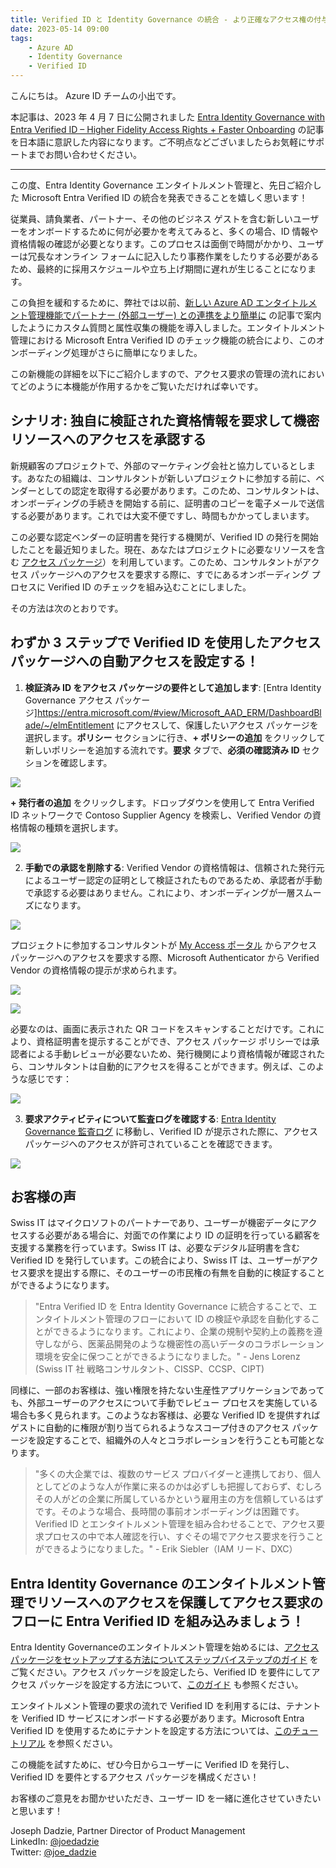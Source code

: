 ```yaml
---
title: Verified ID と Identity Governance の統合 - より正確なアクセス権の付与と迅速なオンボーディング
date: 2023-05-14 09:00
tags:
    - Azure AD
    - Identity Governance
    - Verified ID
---
```


こんにちは。 Azure ID チームの小出です。

本記事は、2023 年 4 月 7 日に公開されました  [Entra Identity Governance with Entra Verified ID – Higher Fidelity Access Rights + Faster Onboarding](https://techcommunity.microsoft.com/t5/microsoft-entra-azure-ad-blog/entra-identity-governance-with-entra-verified-id-higher-fidelity/ba-p/2466934) の記事を日本語に意訳した内容になります。ご不明点などございましたらお気軽にサポートまでお問い合わせください。

---

この度、Entra Identity Governance エンタイトルメント管理と、先日ご紹介した Microsoft Entra Verified ID の統合を発表できることを嬉しく思います！
 
従業員、請負業者、パートナー、その他のビジネス ゲストを含む新しいユーザーをオンボードするために何が必要かを考えてみると、多くの場合、ID 情報や資格情報の確認が必要となります。このプロセスは面倒で時間がかかり、ユーザーは冗長なオンライン フォームに記入したり事務作業をしたりする必要があるため、最終的に採用スケジュールや立ち上げ期間に遅れが生じることになります。
 
この負担を緩和するために、弊社では以前、[新しい Azure AD エンタイトルメント管理機能でパートナー (外部ユーザー) との連携をより簡単に](https://jpazureid.github.io/blog/azure-active-directory/onboard-partners-more-easily-with-new-azure-ad-entitlement/) の記事で案内したようにカスタム質問と属性収集の機能を導入しました。エンタイトルメント管理における Microsoft Entra Verified ID のチェック機能の統合により、このオンボーディング処理がさらに簡単になりました。

この新機能の詳細を以下にご紹介しますので、アクセス要求の管理の流れにおいてどのように本機能が作用するかをご覧いただければ幸いです。 

## シナリオ: 独自に検証された資格情報を要求して機密リソースへのアクセスを承認する

新規顧客のプロジェクトで、外部のマーケティング会社と協力しているとします。あなたの組織は、コンサルタントが新しいプロジェクトに参加する前に、ベンダーとしての認定を取得する必要があります。このため、コンサルタントは、オンボーディングの手続きを開始する前に、証明書のコピーを電子メールで送信する必要があります。これでは大変不便ですし、時間もかかってしまいます。

この必要な認定ベンダーの証明書を発行する機関が、Verified ID の発行を開始したことを最近知りました。現在、あなたはプロジェクトに必要なリソースを含む [アクセス パッケージ](https://learn.microsoft.com/ja-jp/azure/active-directory/governance/entitlement-management-overview#what-are-access-packages-and-what-resources-can-i-manage-with-them)）を利用しています。このため、コンサルタントがアクセス パッケージへのアクセスを要求する際に、すでにあるオンボーディング プロセスに Verified ID のチェックを組み込むことにしました。

その方法は次のとおりです。

## わずか 3 ステップで Verified ID を使用したアクセス パッケージへの自動アクセスを設定する！ 

1. **検証済み ID をアクセス パッケージの要件として追加します**: [Entra Identity Governance アクセス パッケージ]https://entra.microsoft.com/#view/Microsoft_AAD_ERM/DashboardBlade/~/elmEntitlement にアクセスして、保護したいアクセス パッケージを選択します。**ポリシー** セクションに行き、**+ ポリシーの追加** をクリックして新しいポリシーを追加する流れです。**要求** タブで、**必須の確認済み ID** セクションを確認します。

![](./identity-governance-with-verified-id/identity-governance-with-verified-id1.png)
	
**+ 発行者の追加** をクリックします。ドロップダウンを使用して Entra Verified ID ネットワークで Contoso Supplier Agency を検索し、Verified Vendor の資格情報の種類を選択します。

![](./identity-governance-with-verified-id/identity-governance-with-verified-id2.png)

2. **手動での承認を削除する**: Verified Vendor の資格情報は、信頼された発行元によるユーザー認定の証明として検証されたものであるため、承認者が手動で承認する必要はありません。これにより、オンボーディングが一層スムーズになります。

![](./identity-governance-with-verified-id/identity-governance-with-verified-id3.png)

プロジェクトに参加するコンサルタントが [My Access ポータル](https://myaccess.microsoft.com/) からアクセス パッケージへのアクセスを要求する際、Microsoft Authenticator から Verified Vendor の資格情報の提示が求められます。

![](./identity-governance-with-verified-id/identity-governance-with-verified-id4.png)

![](./identity-governance-with-verified-id/identity-governance-with-verified-id5.png)

必要なのは、画面に表示された QR コードをスキャンすることだけです。これにより、資格証明書を提示することができ、アクセス パッケージ ポリシーでは承認者による手動レビューが必要ないため、発行機関により資格情報が確認されたら、コンサルタントは自動的にアクセスを得ることができます。例えば、このような感じです：

![](./identity-governance-with-verified-id/identity-governance-with-verified-id6.png)

3. **要求アクティビティについて監査ログを確認する**: [Entra Identity Governance 監査ログ](https://entra.microsoft.com/#view/Microsoft_AAD_ERM/DashboardBlade/~/Audit%20logs) に移動し、Verified ID が提示された際に、アクセス パッケージへのアクセスが許可されていることを確認できます。

![](./identity-governance-with-verified-id/identity-governance-with-verified-id7.png)

## お客様の声  
 
Swiss IT はマイクロソフトのパートナーであり、ユーザーが機密データにアクセスする必要がある場合に、対面での作業により ID の証明を行っている顧客を支援する業務を行っています。Swiss IT は、必要なデジタル証明書を含む Verified ID を発行しています。この統合により、Swiss IT は、ユーザーがアクセス要求を提出する際に、そのユーザーの市民権の有無を自動的に検証することができるようになります。
  
> "Entra Verified ID を Entra Identity Governance に統合することで、エンタイトルメント管理のフローにおいて ID の検証や承認を自動化することができるようになります。これにより、企業の規制や契約上の義務を遵守しながら、医薬品開発のような機密性の高いデータのコラボレーション環境を安全に保つことができるようになりました。" - Jens Lorenz (Swiss IT 社 戦略コンサルタント、CISSP、CCSP、CIPT)
 
同様に、一部のお客様は、強い権限を持たない生産性アプリケーションであっても、外部ユーザーのアクセスについて手動でレビュー プロセスを実施している場合も多く見られます。このようなお客様は、必要な Verified ID を提供すればゲストに自動的に権限が割り当てられるようなスコープ付きのアクセス パッケージを設定することで、組織外の人々とコラボレーションを行うことも可能となります。 
  
> "多くの大企業では、複数のサービス プロバイダーと連携しており、個人としてどのような人が作業に来るのかは必ずしも把握しておらず、むしろその人がどの企業に所属しているかという雇用主の方を信頼しているはずです。そのような場合、長時間の事前オンボーディングは困難です。Verified ID とエンタイトルメント管理を組み合わせることで、アクセス要求プロセスの中で本人確認を行い、すぐその場でアクセス要求を行うことができるようになりました。" - Erik Siebler（IAM リード、DXC）  

## Entra Identity Governance のエンタイトルメント管理でリソースへのアクセスを保護してアクセス要求のフローに Entra Verified ID を組み込みましょう！

Entra Identity Governanceのエンタイトルメント管理を始めるには、[アクセス パッケージをセットアップする方法についてステップバイステップのガイド](https://learn.microsoft.com/ja-jp/azure/active-directory/governance/entitlement-management-access-package-first) をご覧ください。アクセス パッケージを設定したら、Verified ID を要件にしてアクセス パッケージを設定する方法について、[このガイド](https://learn.microsoft.com/en-us/azure/active-directory/governance/entitlement-management-verified-id-settings) も参照ください。

エンタイトルメント管理の要求の流れで Verified ID を利用するには、テナントを Verified ID サービスにオンボードする必要があります。Microsoft Entra Verified ID を使用するためにテナントを設定する方法については、[このチュートリアル](https://learn.microsoft.com/en-us/azure/active-directory/verifiable-credentials/verifiable-credentials-configure-tenant) を参照ください。

この機能を試すために、ぜひ今日からユーザーに Verified ID を発行し、Verified ID を要件とするアクセス パッケージを構成ください！

お客様のご意見をお聞かせいただき、ユーザー ID を一緒に進化させていきたいと思います！

Joseph Dadzie, Partner Director of Product Management  
LinkedIn: [@joedadzie](https://www.linkedin.com/in/joedadzie/)  
Twitter: [@joe_dadzie](https://twitter.com/joe_dadzie)
